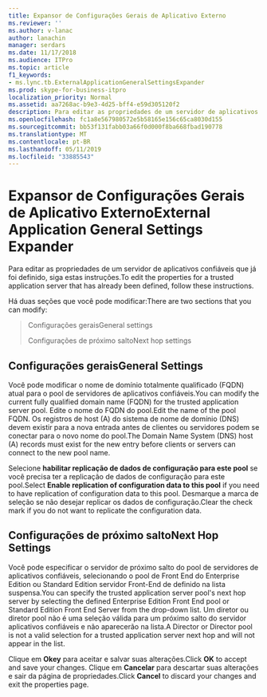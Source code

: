 ```yaml
---
title: Expansor de Configurações Gerais de Aplicativo Externo
ms.reviewer: ''
ms.author: v-lanac
author: lanachin
manager: serdars
ms.date: 11/17/2018
ms.audience: ITPro
ms.topic: article
f1_keywords:
- ms.lync.tb.ExternalApplicationGeneralSettingsExpander
ms.prod: skype-for-business-itpro
localization_priority: Normal
ms.assetid: aa7268ac-b9e3-4d25-bff4-e59d305120f2
description: Para editar as propriedades de um servidor de aplicativos confiáveis que já foi definido, siga estas instruções.
ms.openlocfilehash: fc1a8e567980572e5b58165e156c65ca8030d155
ms.sourcegitcommit: bb53f131fabb03a66f0d000f8ba668fbad190778
ms.translationtype: MT
ms.contentlocale: pt-BR
ms.lasthandoff: 05/11/2019
ms.locfileid: "33885543"
---
```

# <a name="external-application-general-settings-expander"></a><span data-ttu-id="48af8-103">Expansor de Configurações Gerais de Aplicativo Externo</span><span class="sxs-lookup"><span data-stu-id="48af8-103">External Application General Settings Expander</span></span>
 
<span data-ttu-id="48af8-104">Para editar as propriedades de um servidor de aplicativos confiáveis que já foi definido, siga estas instruções.</span><span class="sxs-lookup"><span data-stu-id="48af8-104">To edit the properties for a trusted application server that has already been defined, follow these instructions.</span></span>
  
<span data-ttu-id="48af8-105">Há duas seções que você pode modificar:</span><span class="sxs-lookup"><span data-stu-id="48af8-105">There are two sections that you can modify:</span></span>
  
> <span data-ttu-id="48af8-106">Configurações gerais</span><span class="sxs-lookup"><span data-stu-id="48af8-106">General settings</span></span>
> 
> <span data-ttu-id="48af8-107">Configurações de próximo salto</span><span class="sxs-lookup"><span data-stu-id="48af8-107">Next hop settings</span></span>
    
## <a name="general-settings"></a><span data-ttu-id="48af8-108">Configurações gerais</span><span class="sxs-lookup"><span data-stu-id="48af8-108">General Settings</span></span>

<span data-ttu-id="48af8-109">Você pode modificar o nome de domínio totalmente qualificado (FQDN) atual para o pool de servidores de aplicativos confiáveis.</span><span class="sxs-lookup"><span data-stu-id="48af8-109">You can modify the current fully qualified domain name (FQDN) for the trusted application server pool.</span></span> <span data-ttu-id="48af8-110">Edite o nome do FQDN do pool.</span><span class="sxs-lookup"><span data-stu-id="48af8-110">Edit the name of the pool FQDN.</span></span> <span data-ttu-id="48af8-111">Os registros de host (A) do sistema de nome de domínio (DNS) devem existir para a nova entrada antes de clientes ou servidores podem se conectar para o novo nome do pool.</span><span class="sxs-lookup"><span data-stu-id="48af8-111">The Domain Name System (DNS) host (A) records must exist for the new entry before clients or servers can connect to the new pool name.</span></span>
  
<span data-ttu-id="48af8-112">Selecione **habilitar replicação de dados de configuração para este pool** se você precisa ter a replicação de dados de configuração para este pool.</span><span class="sxs-lookup"><span data-stu-id="48af8-112">Select **Enable replication of configuration data to this pool** if you need to have replication of configuration data to this pool.</span></span> <span data-ttu-id="48af8-113">Desmarque a marca de seleção se não desejar replicar os dados de configuração.</span><span class="sxs-lookup"><span data-stu-id="48af8-113">Clear the check mark if you do not want to replicate the configuration data.</span></span>
  
## <a name="next-hop-settings"></a><span data-ttu-id="48af8-114">Configurações de próximo salto</span><span class="sxs-lookup"><span data-stu-id="48af8-114">Next Hop Settings</span></span>

<span data-ttu-id="48af8-115">Você pode especificar o servidor de próximo salto do pool de servidores de aplicativos confiáveis, selecionando o pool de Front End do Enterprise Edition ou Standard Edition servidor Front-End de definido na lista suspensa.</span><span class="sxs-lookup"><span data-stu-id="48af8-115">You can specify the trusted application server pool's next hop server by selecting the defined Enterprise Edition Front End pool or Standard Edition Front End Server from the drop-down list.</span></span> <span data-ttu-id="48af8-116">Um diretor ou diretor pool não é uma seleção válida para um próximo salto do servidor aplicativos confiáveis e não aparecerão na lista.</span><span class="sxs-lookup"><span data-stu-id="48af8-116">A Director or Director pool is not a valid selection for a trusted application server next hop and will not appear in the list.</span></span>
  


<span data-ttu-id="48af8-117">Clique em **Okey** para aceitar e salvar suas alterações.</span><span class="sxs-lookup"><span data-stu-id="48af8-117">Click **OK** to accept and save your changes.</span></span> <span data-ttu-id="48af8-118">Clique em **Cancelar** para descartar suas alterações e sair da página de propriedades.</span><span class="sxs-lookup"><span data-stu-id="48af8-118">Click **Cancel** to discard your changes and exit the properties page.</span></span>
  

